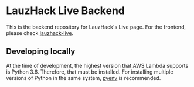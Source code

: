 # LauzHack Live Backend

This is the backend repository for LauzHack's Live page. For the frontend, please check [lauzhack-live](https://github.com/LauzHack/lauzhack-live).

## Developing locally

At the time of development, the highest version that AWS Lambda supports is Python 3.6. Therefore, that must be installed. For installing multiple versions of Python in the same system, [pyenv](https://github.com/pyenv/pyenv) is recommended.



